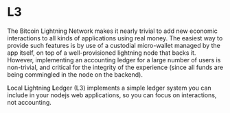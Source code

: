 # L3
The Bitcoin Lightning Network makes it nearly trivial to add new economic interactions to all kinds of applications using real money. The easiest way to provide such features is by use of a custodial micro-wallet managed by the app itself, on top of a well-provisioned lightning node that backs it. However, implementing an accounting ledger for a large number of users is non-trivial, and critical for the integrity of the experience (since all funds are being commingled in the node on the backend).

**L**ocal **L**ightning **L**edger (L3) implements a simple ledger system you can include in your nodejs web applications, so you can focus on interactions, not accounting.
